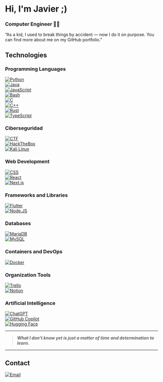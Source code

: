 # Hi, I'm Javier ;)
### Computer Engineer 👨‍💻  

“As a kid, I used to break things by accident — now I do it on purpose. You can find more about me on my GitHub portfolio.”

## Technologies

### Programming Languages
[![Python](https://img.shields.io/badge/Python-yellow?style=for-the-badge&logo=python&logoColor=white&labelColor=101010)]()  
[![Java](https://img.shields.io/badge/Java-007396?style=for-the-badge&logo=java&logoColor=white&labelColor=101010)]()  
[![JavaScript](https://img.shields.io/badge/JavaScript-F7DF1E?style=for-the-badge&logo=javascript&logoColor=white&labelColor=101010)]()  
[![Bash](https://img.shields.io/badge/Bash-4EAA25?logo=gnubash&logoColor=fff)](#)  
[![C](https://img.shields.io/badge/C-00599C?logo=c&logoColor=white)](#)  
[![C++](https://img.shields.io/badge/C++-%2300599C.svg?logo=c%2B%2B&logoColor=white)](#)  
[![Rust](https://img.shields.io/badge/Rust-%23000000.svg?e&logo=rust&logoColor=white)](#)  
[![TypeScript](https://img.shields.io/badge/TypeScript-3178C6?logo=typescript&logoColor=fff)](#)

### Ciberseguridad
[![CTF](https://img.shields.io/badge/CTF-Challenges-red?style=for-the-badge&logo=flag&logoColor=white&labelColor=101010)]()  
[![HackTheBox](https://img.shields.io/badge/HackTheBox-Black?style=for-the-badge&logo=hackthebox&logoColor=white&labelColor=101010)]()  
[![Kali Linux](https://img.shields.io/badge/KaliLinux-557C94?style=for-the-badge&logo=kali-linux&logoColor=white&labelColor=101010)]()

### Web Development
[![CSS](https://img.shields.io/badge/CSS-1572B6?logo=css3&logoColor=fff)](#)  
[![React](https://img.shields.io/badge/React-%2320232a.svg?logo=react&logoColor=%2361DAFB)](#)  
[![Next.js](https://img.shields.io/badge/Next.js-black?logo=next.js&logoColor=white)](#)  

### Frameworks and Libraries
[![Flutter](https://img.shields.io/badge/Flutter-02569B?logo=flutter&logoColor=fff)](#)  
[![Node.JS](https://img.shields.io/badge/Node.JS-339933?style=for-the-badge&logo=node.js&logoColor=white&labelColor=101010)]()  

### Databases
[![MariaDB](https://img.shields.io/badge/MariaDB-003545?logo=mariadb&logoColor=white)](#)  
[![MySQL](https://img.shields.io/badge/MySQL-4479A1?style=for-the-badge&logo=mysql&logoColor=white&labelColor=101010)]()  

### Containers and DevOps
[![Docker](https://img.shields.io/badge/Docker-2496ED?logo=docker&logoColor=fff)](#)  

### Organization Tools
[![Trello](https://img.shields.io/badge/Trello-0052CC?logo=trello&logoColor=fff)](#)  
[![Notion](https://img.shields.io/badge/Notion-000?logo=notion&logoColor=fff)](#)  

### Artificial Intelligence
[![ChatGPT](https://img.shields.io/badge/ChatGPT-74aa9c?logo=openai&logoColor=white)](#)  
[![GitHub Copilot](https://img.shields.io/badge/GitHub%20Copilot-000?logo=githubcopilot&logoColor=fff)](#)  
[![Hugging Face](https://img.shields.io/badge/Hugging%20Face-FFD21E?logo=huggingface&logoColor=000)](#)  


---

> **_What I don’t know yet is just a matter of time and determination to learn._**

---

## Contact  

[![Email](https://img.shields.io/badge/javiergc100@protonmail.com-email_personal-D14836?style=for-the-badge&logo=gmail&logoColor=white&labelColor=101010)](mailto:javiergc100@protonmail.com)
